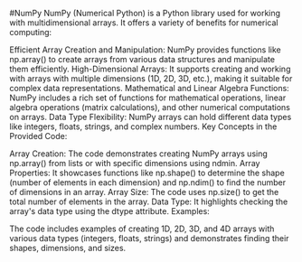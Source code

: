 #NumPy
NumPy (Numerical Python) is a Python library used for working with multidimensional arrays. It offers a variety of benefits for numerical computing:

Efficient Array Creation and Manipulation: NumPy provides functions like np.array() to create arrays from various data structures and manipulate them efficiently.
High-Dimensional Arrays: It supports creating and working with arrays with multiple dimensions (1D, 2D, 3D, etc.), making it suitable for complex data representations.
Mathematical and Linear Algebra Functions: NumPy includes a rich set of functions for mathematical operations, linear algebra operations (matrix calculations), and other numerical computations on arrays.
Data Type Flexibility: NumPy arrays can hold different data types like integers, floats, strings, and complex numbers.
Key Concepts in the Provided Code:

Array Creation: The code demonstrates creating NumPy arrays using np.array() from lists or with specific dimensions using ndmin.
Array Properties: It showcases functions like np.shape() to determine the shape (number of elements in each dimension) and np.ndim() to find the number of dimensions in an array.
Array Size: The code uses np.size() to get the total number of elements in the array.
Data Type: It highlights checking the array's data type using the dtype attribute.
Examples:

The code includes examples of creating 1D, 2D, 3D, and 4D arrays with various data types (integers, floats, strings) and demonstrates finding their shapes, dimensions, and sizes.
